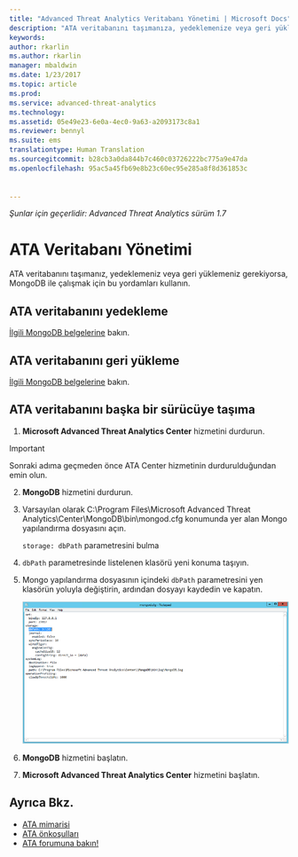 ```yaml
---
title: "Advanced Threat Analytics Veritabanı Yönetimi | Microsoft Docs"
description: "ATA veritabanını taşımanıza, yedeklemenize veya geri yüklemenize yardımcı olacak yordamlar."
keywords: 
author: rkarlin
ms.author: rkarlin
manager: mbaldwin
ms.date: 1/23/2017
ms.topic: article
ms.prod: 
ms.service: advanced-threat-analytics
ms.technology: 
ms.assetid: 05e49e23-6e0a-4ec0-9a63-a2093173c8a1
ms.reviewer: bennyl
ms.suite: ems
translationtype: Human Translation
ms.sourcegitcommit: b28cb3a0da844b7c460c03726222bc775a9e47da
ms.openlocfilehash: 95ac5a45fb69e8b23c60ec95e285a8f8d361853c


---
```


*Şunlar için geçerlidir: Advanced Threat Analytics sürüm 1.7*



# <a name="ata-database-management"></a>ATA Veritabanı Yönetimi
ATA veritabanını taşımanız, yedeklemeniz veya geri yüklemeniz gerekiyorsa, MongoDB ile çalışmak için bu yordamları kullanın.

## <a name="backing-up-the-ata-database"></a>ATA veritabanını yedekleme
[İlgili MongoDB belgelerine](http://docs.mongodb.org/manual/administration/backup/) bakın.

## <a name="restoring-the-ata-database"></a>ATA veritabanını geri yükleme
[İlgili MongoDB belgelerine](http://docs.mongodb.org/manual/administration/backup/) bakın.

## <a name="moving-the-ata-database-to-another-drive"></a>ATA veritabanını başka bir sürücüye taşıma

1.  **Microsoft Advanced Threat Analytics Center** hizmetini durdurun.
> [!Important] 
> Sonraki adıma geçmeden önce ATA Center hizmetinin durdurulduğundan emin olun.

2.  **MongoDB** hizmetini durdurun.

3.  Varsayılan olarak C:\Program Files\Microsoft Advanced Threat Analytics\Center\MongoDB\bin\mongod.cfg konumunda yer alan Mongo yapılandırma dosyasını açın.

    `storage: dbPath` parametresini bulma

4.  `dbPath` parametresinde listelenen klasörü yeni konuma taşıyın.

5.  Mongo yapılandırma dosyasının içindeki `dbPath` parametresini yen klasörün yoluyla değiştirin, ardından dosyayı kaydedin ve kapatın.

    ![MongoDB yapılandırmasını değiştirme resmi](media/ATA-mongoDB-moveDB.png)

6.  **MongoDB** hizmetini başlatın.

7. **Microsoft Advanced Threat Analytics Center** hizmetini başlatın.

## <a name="see-also"></a>Ayrıca Bkz.
- [ATA mimarisi](/advanced-threat-analytics/plan-design/ata-architecture)
- [ATA önkoşulları](/advanced-threat-analytics/plan-design/ata-prerequisites)
- [ATA forumuna bakın!](https://social.technet.microsoft.com/Forums/security/home?forum=mata)




<!--HONumber=Feb17_HO1-->


